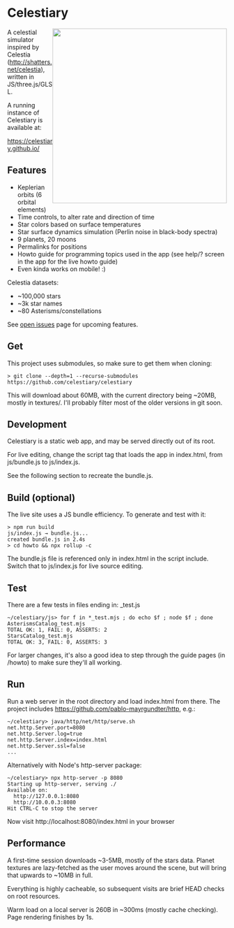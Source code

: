 # Celestiary
<img src="screens/ss-Dec-5-2020.png" width="400" style="float: right;"/>

A celestial simulator inspired by Celestia
(http://shatters.net/celestia), written in JS/three.js/GLSL.

A running instance of Celestiary is available at:

https://celestiary.github.io/


## Features
- Keplerian orbits (6 orbital elements)
- Time controls, to alter rate and direction of time
- Star colors based on surface temperatures
- Star surface dynamics simulation (Perlin noise in black-body spectra)
- 9 planets, 20 moons
- Permalinks for positions
- Howto guide for programming topics used in the app (see help/? screen in the app for the live howto guide)
- Even kinda works on mobile! :)

Celestia datasets:
- ~100,000 stars
- ~3k star names
- ~80 Asterisms/constellations

See [open issues](https://github.com/celestiary/celestiary/issues) page for upcoming features. 

## Get
This project uses submodules, so make sure to get them when cloning:
```
> git clone --depth=1 --recurse-submodules https://github.com/celestiary/celestiary
```
This will download about 60MB, with the current directory being ~20MB, mostly in textures/.  I'll probably filter most of the older versions in git soon.

## Development
Celestiary is a static web app, and may be served directly out of its root.

For live editing, change the script tag that loads the app in index.html, from js/bundle.js to js/index.js.

See the following section to recreate the bundle.js.

## Build (optional)
The live site uses a JS bundle efficiency.  To generate and test with it:
```
> npm run build
js/index.js → bundle.js...
created bundle.js in 2.4s
> cd howto && npx rollup -c
```
The bundle.js file is referenced only in index.html in the script include.  Switch that to js/index.js for live source editing.

## Test
There are a few tests in files ending in: \_test.js
```
~/celestiary/js> for f in *_test.mjs ; do echo $f ; node $f ; done
AsterismsCatalog_test.mjs
TOTAL OK: 1, FAIL: 0, ASSERTS: 2
StarsCatalog_test.mjs
TOTAL OK: 3, FAIL: 0, ASSERTS: 3
```
For larger changes, it's also a good idea to step through the guide pages (in /howto) to make sure they'll all working.

## Run
Run a web server in the root directory and load index.html from there.
The project includes https://github.com/pablo-mayrgundter/http, e.g.:
```
~/celestiary> java/http/net/http/serve.sh
net.http.Server.port=8080
net.http.Server.log=true
net.http.Server.index=index.html
net.http.Server.ssl=false
...
```
Alternatively with Node's http-server package:
```
~/celestiary> npx http-server -p 8080
Starting up http-server, serving ./
Available on:
  http://127.0.0.1:8080
  http://10.0.0.3:8080
Hit CTRL-C to stop the server
```

Now visit http://localhost:8080/index.html in your browser

## Performance
A first-time session downloads ~3-5MB, mostly of the stars data.  Planet textures are lazy-fetched as the user moves around the scene, but will bring that upwards to ~10MB in full.

Everything is highly cacheable, so subsequent visits are brief HEAD checks on root resources.

Warm load on a local server is 260B in ~300ms (mostly cache checking).  Page rendering finishes by 1s.
